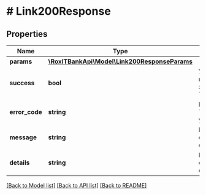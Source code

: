 # # Link200Response

## Properties

Name | Type | Description | Notes
------------ | ------------- | ------------- | -------------
**params** | [**\RoxlTBankApi\Model\Link200ResponseParams**](Link200ResponseParams.md) |  |
**success** | **bool** | Успешность прохождения запроса — &#x60;true&#x60;/&#x60;false&#x60;. |
**error_code** | **string** | Код ошибки. &#x60;0&#x60; в случае успеха. |
**message** | **string** | Краткое описание ошибки | [optional]
**details** | **string** | Подробное описание ошибки | [optional]

[[Back to Model list]](../../README.md#models) [[Back to API list]](../../README.md#endpoints) [[Back to README]](../../README.md)
